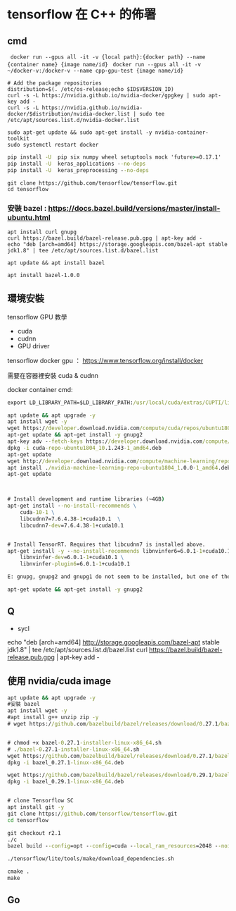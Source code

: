 # tensorflow 在 C++ 的佈署

## cmd

` docker run --gpus all -it -v {local path}:{docker path} --name {container name} {image name/id}`
` docker run --gpus all -it -v ~/docker-v:/docker-v --name cpp-gpu-test {image name/id}`

```
# Add the package repositories
distribution=$(. /etc/os-release;echo $ID$VERSION_ID)
curl -s -L https://nvidia.github.io/nvidia-docker/gpgkey | sudo apt-key add -
curl -s -L https://nvidia.github.io/nvidia-docker/$distribution/nvidia-docker.list | sudo tee /etc/apt/sources.list.d/nvidia-docker.list

sudo apt-get update && sudo apt-get install -y nvidia-container-toolkit
sudo systemctl restart docker
```

```cmd
pip install -U  pip six numpy wheel setuptools mock 'future>=0.17.1'
pip install -U  keras_applications --no-deps
pip install -U  keras_preprocessing --no-deps
```

```
git clone https://github.com/tensorflow/tensorflow.git
cd tensorflow
```

### 安裝 bazel : https://docs.bazel.build/versions/master/install-ubuntu.html

```
apt install curl gnupg
curl https://bazel.build/bazel-release.pub.gpg | apt-key add -
echo "deb [arch=amd64] https://storage.googleapis.com/bazel-apt stable jdk1.8" | tee /etc/apt/sources.list.d/bazel.list
```

```
apt update && apt install bazel
```

```
apt install bazel-1.0.0
```

## 環境安裝

tensorflow GPU 教學

- cuda
- cudnn
- GPU driver

tensorflow docker gpu ： https://www.tensorflow.org/install/docker

需要在容器裡安裝 cuda & cudnn

docker container cmd:

```cmd
export LD_LIBRARY_PATH=$LD_LIBRARY_PATH:/usr/local/cuda/extras/CUPTI/lib64

apt update && apt upgrade -y
apt install wget -y
wget https://developer.download.nvidia.com/compute/cuda/repos/ubuntu1804/x86_64/cuda-repo-ubuntu1804_10.1.243-1_amd64.deb 
apt-get update && apt-get install -y gnupg2
apt-key adv --fetch-keys https://developer.download.nvidia.com/compute/cuda/repos/ubuntu1804/x86_64/7fa2af80.pub
dpkg -i cuda-repo-ubuntu1804_10.1.243-1_amd64.deb
apt-get update
wget http://developer.download.nvidia.com/compute/machine-learning/repos/ubuntu1804/x86_64/nvidia-machine-learning-repo-ubuntu1804_1.0.0-1_amd64.deb
apt install ./nvidia-machine-learning-repo-ubuntu1804_1.0.0-1_amd64.deb
apt-get update



# Install development and runtime libraries (~4GB)
apt-get install --no-install-recommends \
    cuda-10-1 \
    libcudnn7=7.6.4.38-1+cuda10.1  \
    libcudnn7-dev=7.6.4.38-1+cuda10.1


# Install TensorRT. Requires that libcudnn7 is installed above.
apt-get install -y --no-install-recommends libnvinfer6=6.0.1-1+cuda10.1 \
    libnvinfer-dev=6.0.1-1+cuda10.1 \
    libnvinfer-plugin6=6.0.1-1+cuda10.1
```


```cmd
E: gnupg, gnupg2 and gnupg1 do not seem to be installed, but one of them is required for this operation
```

```cmd
apt-get update && apt-get install -y gnupg2
```

## Q

- sycl

echo "deb [arch=amd64] http://storage.googleapis.com/bazel-apt stable jdk1.8" | tee /etc/apt/sources.list.d/bazel.list
curl https://bazel.build/bazel-release.pub.gpg | apt-key add -

## 使用 nvidia/cuda image

```cmd
apt update && apt upgrade -y
#安裝 bazel
apt install wget -y
#apt install g++ unzip zip -y
# wget https://github.com/bazelbuild/bazel/releases/download/0.27.1/bazel-0.27.1-installer-linux-x86_64.sh


# chmod +x bazel-0.27.1-installer-linux-x86_64.sh
# ./bazel-0.27.1-installer-linux-x86_64.sh
wget https://github.com/bazelbuild/bazel/releases/download/0.27.1/bazel_0.27.1-linux-x86_64.deb
dpkg -i bazel_0.27.1-linux-x86_64.deb

wget https://github.com/bazelbuild/bazel/releases/download/0.29.1/bazel_0.29.1-linux-x86_64.deb
dpkg -i bazel_0.29.1-linux-x86_64.deb


# clone Tensorflow SC
apt install git -y
git clone https://github.com/tensorflow/tensorflow.git
cd tensorflow
```



```cmd
git checkout r2.1
./c
bazel build --config=opt --config=cuda --local_ram_resources=2048 --noincompatible_do_not_split_linking_cmdline //tensorflow:libtensorflow_cc.so

./tensorflow/lite/tools/make/download_dependencies.sh 

cmake .
make
```

## Go

```cmd

```